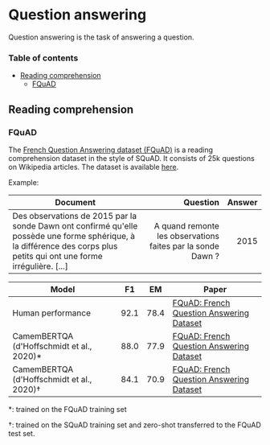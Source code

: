 # Question answering

Question answering is the task of answering a question.

### Table of contents

- [Reading comprehension](#reading-comprehension)
  - [FQuAD](#fquad)
  
## Reading comprehension
  
### FQuAD

The [French Question Answering dataset (FQuAD)](https://arxiv.org/abs/2002.06071) is a 
reading comprehension dataset in the style of SQuAD. It consists of 25k questions on 
Wikipedia articles. The dataset is available [here](https://fquad.illuin.tech/).

Example:

| Document  | Question | Answer |
| ------------- | -----:| -----: |
| Des observations de 2015 par la sonde Dawn ont confirmé qu'elle possède une forme sphérique, à la différence des corps plus petits qui ont une forme irrégulière. [...] |A quand remonte les observations faites par la sonde Dawn ? | 2015 |

| Model           | F1 | EM |  Paper |
| ------------- | :-----:| :-----:| --- |
| Human performance | 92.1 | 78.4 | [FQuAD: French Question Answering Dataset](https://arxiv.org/abs/2002.06071) |
| CamemBERTQA (d'Hoffschmidt et al., 2020)* | 88.0 | 77.9 | [FQuAD: French Question Answering Dataset](https://arxiv.org/abs/2002.06071) |
| CamemBERTQA (d'Hoffschmidt et al., 2020)† | 84.1 | 70.9 | [FQuAD: French Question Answering Dataset](https://arxiv.org/abs/2002.06071) |

*: trained on the FQuAD training set 

†: trained on the SQuAD training set and zero-shot transferred to the FQuAD test set.